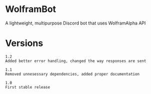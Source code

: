 # WolframBot
A lightweight, multipurpose Discord bot that uses WolframAlpha API

# Versions

  ```
  1.2
  Added better error handling, changed the way responses are sent
  ```

  ```
  1.1
  Removed unnesessary dependencies, added proper documentation
  ```

  ```
  1.0
  First stable release
  ```
